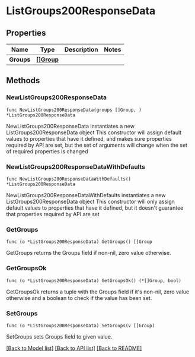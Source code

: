 # ListGroups200ResponseData

## Properties

Name | Type | Description | Notes
------------ | ------------- | ------------- | -------------
**Groups** | [**[]Group**](Group.md) |  | 

## Methods

### NewListGroups200ResponseData

`func NewListGroups200ResponseData(groups []Group, ) *ListGroups200ResponseData`

NewListGroups200ResponseData instantiates a new ListGroups200ResponseData object
This constructor will assign default values to properties that have it defined,
and makes sure properties required by API are set, but the set of arguments
will change when the set of required properties is changed

### NewListGroups200ResponseDataWithDefaults

`func NewListGroups200ResponseDataWithDefaults() *ListGroups200ResponseData`

NewListGroups200ResponseDataWithDefaults instantiates a new ListGroups200ResponseData object
This constructor will only assign default values to properties that have it defined,
but it doesn't guarantee that properties required by API are set

### GetGroups

`func (o *ListGroups200ResponseData) GetGroups() []Group`

GetGroups returns the Groups field if non-nil, zero value otherwise.

### GetGroupsOk

`func (o *ListGroups200ResponseData) GetGroupsOk() (*[]Group, bool)`

GetGroupsOk returns a tuple with the Groups field if it's non-nil, zero value otherwise
and a boolean to check if the value has been set.

### SetGroups

`func (o *ListGroups200ResponseData) SetGroups(v []Group)`

SetGroups sets Groups field to given value.



[[Back to Model list]](../README.md#documentation-for-models) [[Back to API list]](../README.md#documentation-for-api-endpoints) [[Back to README]](../README.md)


